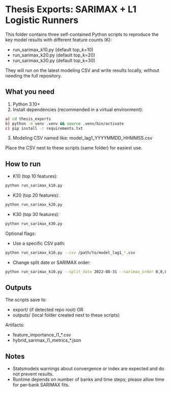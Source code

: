 # Thesis Exports: SARIMAX + L1 Logistic Runners

This folder contains three self-contained Python scripts to reproduce the key model results with different feature counts (K):

- run_sarimax_k10.py (default top_k=10)
- run_sarimax_k20.py (default top_k=20)
- run_sarimax_k30.py (default top_k=30)

They will run on the latest modeling CSV and write results locally, without needing the full repository.

## What you need
1) Python 3.10+
2) Install dependencies (recommended in a virtual environment):
```bash
a) cd thesis_exports
b) python -m venv .venv && source .venv/bin/activate
c) pip install -r requirements.txt
```
3) Modeling CSV named like: model_lag1_YYYYMMDD_HHMMSS.csv

Place the CSV next to these scripts (same folder) for easiest use.

## How to run
- K10 (top 10 features):
```bash
python run_sarimax_k10.py
```
- K20 (top 20 features):
```bash
python run_sarimax_k20.py
```
- K30 (top 30 features):
```bash
python run_sarimax_k30.py
```

Optional flags:
- Use a specific CSV path:
```bash
python run_sarimax_k10.py --csv /path/to/model_lag1_*.csv
```
- Change split date or SARIMAX order:
```bash
python run_sarimax_k10.py --split_date 2022-08-31 --sarimax_order 0,0,0
```

## Outputs
The scripts save to:
- export/ (if detected repo root) OR
- outputs/ (local folder created next to these scripts)

Artifacts:
- feature_importance_l1_*.csv
- hybrid_sarimax_l1_metrics_*.json

## Notes
- Statsmodels warnings about convergence or index are expected and do not prevent results.
- Runtime depends on number of banks and time steps; please allow time for per‑bank SARIMAX fits. 